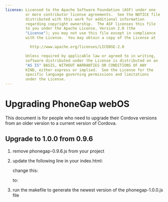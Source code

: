 ```yaml
---
license: Licensed to the Apache Software Foundation (ASF) under one
         or more contributor license agreements.  See the NOTICE file
         distributed with this work for additional information
         regarding copyright ownership.  The ASF licenses this file
         to you under the Apache License, Version 2.0 (the
         "License"); you may not use this file except in compliance
         with the License.  You may obtain a copy of the License at

           http://www.apache.org/licenses/LICENSE-2.0

         Unless required by applicable law or agreed to in writing,
         software distributed under the License is distributed on an
         "AS IS" BASIS, WITHOUT WARRANTIES OR CONDITIONS OF ANY
         KIND, either express or implied.  See the License for the
         specific language governing permissions and limitations
         under the License.
---
```


Upgrading PhoneGap webOS
=======================

This document is for people who need to upgrade their Cordova versions from an older version to a current version of Cordova.

## Upgrade to 1.0.0 from 0.9.6 ##

1. remove phonegap-0.9.6.js from your project

2. update the following line in your index.html:

    change this:
    <script type="text/javascript" src="phonegap-0.9.6.js"></script> 
    
    to:
    <script type="text/javascript" src="phonegap-1.0.0.js"></script> 

3. run the makefile to generate the newest version of the phonegap-1.0.0.js file
